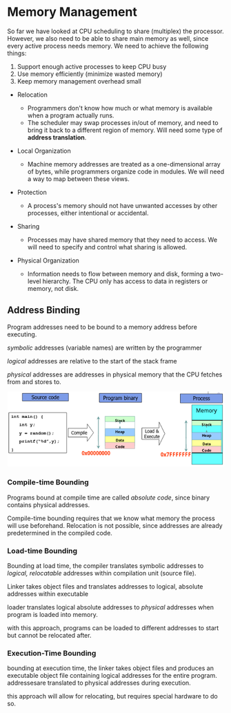 # Memory Management
So far we have looked at CPU scheduling to share (multiplex) the processor.
However, we also need to be able to share main memory as well, since every
active process needs memory. We need to achieve the following things:
1. Support enough active processes to keep CPU busy
2. Use memory efficiently (minimize wasted memory)
3. Keep memory management overhead small


* Relocation
	* Programmers don't know how much or what memory is available when a program
	  actually runs.
	* The scheduler may swap processes in/out of memory, and need to bring it back
	  to a different region of memory. Will need some type of **address
	  translation**.

* Local Organization
	* Machine memory addresses are treated as a one-dimensional array of bytes, while
	  programmers organize code in modules. We will need a way to map between these
	  views.

* Protection
	* A process's memory should not have unwanted accesses by other processes, either
	  intentional or accidental.

* Sharing
	* Processes may have shared memory that they need to access. We will need to
	  specify and control what sharing is allowed.

* Physical Organization
	* Information needs to flow between memory and disk, forming a two-level
	  hierarchy. The CPU only has access to data in registers or memory, not disk.

## Address Binding
Program addresses need to be bound to a memory address before executing.

*symbolic* addresses (variable names) are written by the programmer

*logical* addresses are relative to the start of the stack frame

*physical* addresses are addresses in physical memory that the CPU fetches from
and stores to.

![address-binding](./pictures/address-binding.png)

### Compile-time Bounding
Programs bound at compile time are called *absolute code*, since binary
contains physical addresses.

Compile-time bounding requires that we know what memory the process will use
beforehand. Relocation is not possible, since addresses are already
predetermined in the compiled code.

### Load-time Bounding
Bounding at load time, the compiler translates symbolic addresses to *logical,
relocatable* addresses within compilation unit (source file).

Linker takes object files and translates addresses to logical, absolute
addresses within executable

loader translates logical absolute addresses to *physical* addresses when
program is loaded into memory.

with this approach, programs can be loaded to different addresses to start but
cannot be relocated after.

### Execution-Time Bounding
bounding at execution time, the linker takes object files and produces an
executable object file containing logical addresses for the entire program.
addressesare translated to physical addresses during execution.

this approach will allow for relocating, but requires special hardware to do
so.

